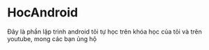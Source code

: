 # HocAndroid
Đây là phần lập trình android tôi tự học trên khóa học của tôi và trên youtube, mong các bạn ủng hộ
